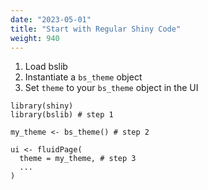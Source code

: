 ```yaml
---
date: "2023-05-01"
title: "Start with Regular Shiny Code"
weight: 940
---
```


1. Load bslib
2. Instantiate a `bs_theme` object
3. Set `theme` to your `bs_theme` object in the UI

```
library(shiny)
library(bslib) # step 1

my_theme <- bs_theme() # step 2

ui <- fluidPage(
  theme = my_theme, # step 3
  ...
)  
